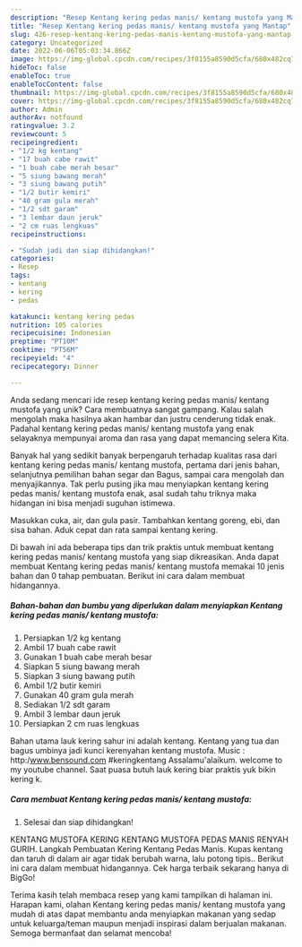 ```yaml
---
description: "Resep Kentang kering pedas manis/ kentang mustofa yang Mantap"
title: "Resep Kentang kering pedas manis/ kentang mustofa yang Mantap"
slug: 426-resep-kentang-kering-pedas-manis-kentang-mustofa-yang-mantap
category: Uncategorized
date: 2022-06-06T05:03:34.866Z
image: https://img-global.cpcdn.com/recipes/3f8155a8590d5cfa/680x482cq70/kentang-kering-pedas-manis-kentang-mustofa-foto-resep-utama.jpg
hideToc: false
enableToc: true
enableTocContent: false
thumbnail: https://img-global.cpcdn.com/recipes/3f8155a8590d5cfa/680x482cq70/kentang-kering-pedas-manis-kentang-mustofa-foto-resep-utama.jpg
cover: https://img-global.cpcdn.com/recipes/3f8155a8590d5cfa/680x482cq70/kentang-kering-pedas-manis-kentang-mustofa-foto-resep-utama.jpg
author: Admin
authorAv: notfound
ratingvalue: 3.2
reviewcount: 5
recipeingredient:
- "1/2 kg kentang"
- "17 buah cabe rawit"
- "1 buah cabe merah besar"
- "5 siung bawang merah"
- "3 siung bawang putih"
- "1/2 butir kemiri"
- "40 gram gula merah"
- "1/2 sdt garam"
- "3 lembar daun jeruk"
- "2 cm ruas lengkuas"
recipeinstructions:

- "Sudah jadi dan siap dihidangkan!"
categories:
- Resep
tags:
- kentang
- kering
- pedas

katakunci: kentang kering pedas 
nutrition: 105 calories
recipecuisine: Indonesian
preptime: "PT10M"
cooktime: "PT56M"
recipeyield: "4"
recipecategory: Dinner

---
```





Anda sedang mencari ide resep kentang kering pedas manis/ kentang mustofa yang unik? Cara membuatnya sangat gampang. Kalau salah mengolah maka hasilnya akan hambar dan justru cenderung tidak enak. Padahal kentang kering pedas manis/ kentang mustofa yang enak selayaknya mempunyai aroma dan rasa yang dapat memancing selera Kita.





Banyak hal yang sedikit banyak berpengaruh terhadap kualitas rasa dari kentang kering pedas manis/ kentang mustofa, pertama dari jenis bahan, selanjutnya pemilihan bahan segar dan Bagus, sampai cara mengolah dan menyajikannya. Tak perlu pusing jika mau menyiapkan kentang kering pedas manis/ kentang mustofa enak,      asal sudah tahu triknya maka hidangan ini bisa menjadi suguhan istimewa.














Masukkan cuka, air, dan gula pasir. Tambahkan kentang goreng, ebi, dan sisa bahan. Aduk cepat dan rata sampai kentang kering.






Di bawah ini ada beberapa tips dan trik praktis untuk membuat kentang kering pedas manis/ kentang mustofa yang siap dikreasikan. Anda dapat membuat Kentang kering pedas manis/ kentang mustofa memakai 10 jenis bahan dan 0 tahap pembuatan. Berikut ini cara dalam membuat hidangannya.

<!--inarticleads1-->

##### Bahan-bahan dan bumbu yang diperlukan dalam menyiapkan Kentang kering pedas manis/ kentang mustofa:

1. Persiapkan 1/2 kg kentang
1. Ambil 17 buah cabe rawit
1. Gunakan 1 buah cabe merah besar
1. Siapkan 5 siung bawang merah
1. Siapkan 3 siung bawang putih
1. Ambil 1/2 butir kemiri
1. Gunakan 40 gram gula merah
1. Sediakan 1/2 sdt garam
1. Ambil 3 lembar daun jeruk
1. Persiapkan 2 cm ruas lengkuas


Bahan utama lauk kering sahur ini adalah kentang. Kentang yang tua dan bagus umbinya jadi kunci kerenyahan kentang mustofa. Music : http:/www.bensound.com #keringkentang Assalamu&#39;alaikum. welcome to my youtube channel. Saat puasa butuh lauk kering biar praktis yuk bikin kering k. 

<!--inarticleads2-->

##### Cara membuat Kentang kering pedas manis/ kentang mustofa:


1. Selesai dan siap dihidangkan!

KENTANG MUSTOFA KERING KENTANG MUSTOFA PEDAS MANIS RENYAH GURIH. Langkah Pembuatan Kering Kentang Pedas Manis. Kupas kentang dan taruh di dalam air agar tidak berubah warna, lalu potong tipis.. Berikut ini cara dalam membuat hidangannya. Cek harga terbaik sekarang hanya di BigGo! 

Terima kasih telah membaca resep yang kami tampilkan di halaman ini. Harapan kami, olahan Kentang kering pedas manis/ kentang mustofa yang mudah di atas dapat membantu anda menyiapkan makanan yang sedap untuk keluarga/teman maupun menjadi inspirasi dalam berjualan makanan. Semoga bermanfaat dan selamat mencoba!
